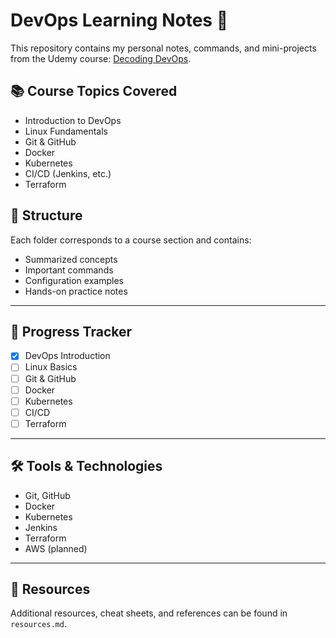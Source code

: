 # DevOps Learning Notes 📘

This repository contains my personal notes, commands, and mini-projects from the Udemy course: [Decoding DevOps](https://www.udemy.com/course/decodingdevops).

## 📚 Course Topics Covered

- Introduction to DevOps
- Linux Fundamentals
- Git & GitHub
- Docker
- Kubernetes
- CI/CD (Jenkins, etc.)
- Terraform

## 📁 Structure

Each folder corresponds to a course section and contains:
- Summarized concepts
- Important commands
- Configuration examples
- Hands-on practice notes

---

## 📌 Progress Tracker

- [x] DevOps Introduction
- [ ] Linux Basics
- [ ] Git & GitHub
- [ ] Docker
- [ ] Kubernetes
- [ ] CI/CD
- [ ] Terraform

---

## 🛠️ Tools & Technologies

- Git, GitHub
- Docker
- Kubernetes
- Jenkins
- Terraform
- AWS (planned)

---

## 🔖 Resources

Additional resources, cheat sheets, and references can be found in `resources.md`.

